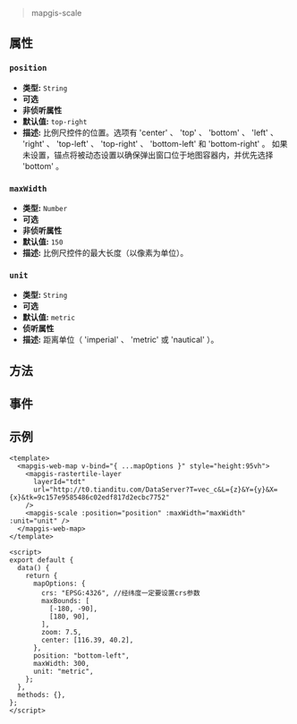 > mapgis-scale

## 属性

### `position`

- **类型:** `String`
- **可选**
- **非侦听属性**
- **默认值:** `top-right`
- **描述:** 比例尺控件的位置。选项有 'center' 、 'top' 、 'bottom' 、 'left' 、 'right' 、 'top-left' 、 'top-right' 、 'bottom-left' 和 'bottom-right' 。 如果未设置，锚点将被动态设置以确保弹出窗口位于地图容器内，并优先选择 'bottom' 。

### `maxWidth`

- **类型:** `Number`
- **可选**
- **非侦听属性**
- **默认值:** `150`
- **描述:** 比例尺控件的最大长度（以像素为单位）。

### `unit`

- **类型:** `String`
- **可选**
- **默认值:** `metric`
- **侦听属性**
- **描述:** 距离单位（ 'imperial' 、 'metric' 或 'nautical' ）。

## 方法

## 事件

## 示例

```vue
<template>
  <mapgis-web-map v-bind="{ ...mapOptions }" style="height:95vh">
    <mapgis-rastertile-layer
      layerId="tdt"
      url="http://t0.tianditu.com/DataServer?T=vec_c&L={z}&Y={y}&X={x}&tk=9c157e9585486c02edf817d2ecbc7752"
    />
    <mapgis-scale :position="position" :maxWidth="maxWidth" :unit="unit" />
  </mapgis-web-map>
</template>

<script>
export default {
  data() {
    return {
      mapOptions: {
        crs: "EPSG:4326", //经纬度一定要设置crs参数
        maxBounds: [
          [-180, -90],
          [180, 90],
        ],
        zoom: 7.5,
        center: [116.39, 40.2],
      },
      position: "bottom-left",
      maxWidth: 300,
      unit: "metric",
    };
  },
  methods: {},
};
</script>
```
